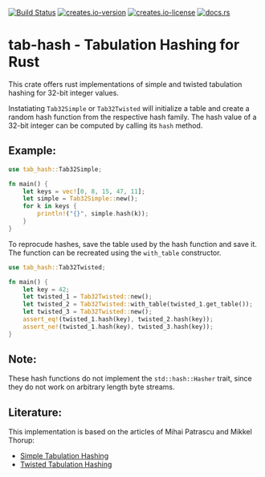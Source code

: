 [![Build Status](https://travis-ci.org/HenningTimm/rust-tab-hash.svg?branch=master)](https://travis-ci.org/HenningTimm/rust-tab-hash)
[![creates.io-version](https://img.shields.io/crates/v/tab-hash.svg)](https://crates.io/crates/tab-hash)
[![creates.io-license](https://img.shields.io/crates/l/tab-hash.svg)](https://crates.io/crates/tab-hash)
[![docs.rs](https://docs.rs/tab-hash/badge.svg)](https://docs.rs/tab-hash)

# tab-hash - Tabulation Hashing for Rust

This crate offers rust implementations of simple and twisted tabulation hashing for 32-bit integer values.

Instatiating `Tab32Simple` or `Tab32Twisted` will initialize a table and
create a random hash function from the respective hash family.
The hash value of a 32-bit integer can be computed by calling its `hash` method.

## Example:

```rust
use tab_hash::Tab32Simple;

fn main() {
    let keys = vec![0, 8, 15, 47, 11];
    let simple = Tab32Simple::new();
    for k in keys {
        println!("{}", simple.hash(k));
    }
}
```

To reprocude hashes, save the table used by the hash function and save it.
The function can be recreated using the `with_table` constructor.

```rust
use tab_hash::Tab32Twisted;

fn main() {
    let key = 42;
    let twisted_1 = Tab32Twisted::new();
    let twisted_2 = Tab32Twisted::with_table(twisted_1.get_table());
    let twisted_3 = Tab32Twisted::new();
    assert_eq!(twisted_1.hash(key), twisted_2.hash(key));
    assert_ne!(twisted_1.hash(key), twisted_3.hash(key));
}
```

## Note:
These hash functions do not implement the `std::hash::Hasher` trait,
since they do not work on arbitrary length byte streams.

## Literature:
This implementation is based on the articles of Mihai Patrascu and Mikkel Thorup:
- [Simple Tabulation Hashing](http://dx.doi.org/10.1145/1993636.1993638)
- [Twisted Tabulation Hashing](https://doi.org/10.1137/1.9781611973105.16)

